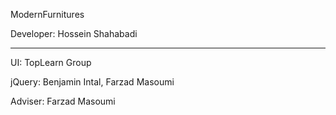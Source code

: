 ModernFurnitures

Developer: Hossein Shahabadi

----------

UI: TopLearn Group

jQuery: Benjamin Intal, Farzad Masoumi

Adviser: Farzad Masoumi
